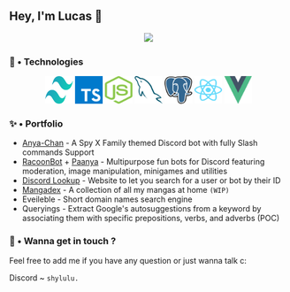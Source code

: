 ## Hey, I'm Lucas 👋

<p align="center">
  <img width="800" src="https://repository-images.githubusercontent.com/302617083/fb5cbc00-0a67-11eb-9c37-3f829f3f7382">
</p>

### 🔧 • Technologies

<div align="center">
<span>
  <img width="50" height="50" src="https://github.com/Heyimlulu/Heyimlulu/blob/main/assets/tailwindcss.svg" />
</span>
<span>
  <img width="50" height="50" src="https://github.com/Heyimlulu/Heyimlulu/blob/main/assets/typescript.svg" />
</span>
<span>
  <img width="50" height="50" src="https://github.com/Heyimlulu/Heyimlulu/blob/main/assets/nodejs.svg" />
</span>
<span>
  <img width="50" height="50" src="https://github.com/Heyimlulu/Heyimlulu/blob/main/assets/mysql.svg" />
</span>
<span>
  <img width="50" height="50" src="https://github.com/Heyimlulu/Heyimlulu/blob/main/assets/postgresql.svg" />
</span>
<span>
  <img width="50" height="50" src="https://github.com/Heyimlulu/Heyimlulu/blob/main/assets/react.svg" />
</span>
<span>
  <img width="50" height="50" src="https://github.com/Heyimlulu/Heyimlulu/blob/main/assets/vue-js.svg" />
</span>
</div>

### ✨ • Portfolio

- [Anya-Chan](https://anyachan.xyz/) - A Spy X Family themed Discord bot with fully Slash commands Support
- [RacoonBot](https://top.gg/bot/734426328002068481) + [Paanya](https://top.gg/bot/829230505123119164) - Multipurpose fun bots for Discord featuring moderation, image manipulation, minigames and utilities
- [Discord Lookup](https://discord.name/) - Website to let you search for a user or bot by their ID
- [Mangadex](https://mangadex.app.deeploy.ing/) - A collection of all my mangas at home `(WIP)`
- Eveileble - Short domain names search engine
- Queryings - Extract Google's autosuggestions from a keyword by associating them with specific prepositions, verbs, and adverbs (POC)

### 💬 • Wanna get in touch ?

Feel free to add me if you have any question or just wanna talk c:

Discord ~ `shylulu.`
